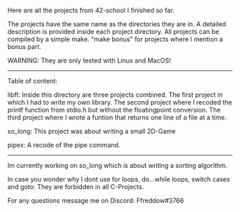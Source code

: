 Here are all the projects from 42-school I finished so far.

The projects have the same name as the directories they are in. A detailed description is provided inside each project directory.
All projects can be compiled by a simple make. "make bonus" for projects where I mention a bonus part. 

WARNING: They are only tested with Linux and MacOS!

----------------------------------------

Table of content:

libft:  Inside this directory are three projects combined.
        The first project in which I had to write my own library.
        The second project where I recoded the printf function from stdio.h but without the floatingpoint conversion.
        The third project where I wrote a funtion that returns one line of a file at a time.
        
so_long:  This project was about writing a small 2D-Game

pipex:  A recode of the pipe command.

------------------------------------------

Im currently working on so_long which is about writing a sorting algorithm.

In case you wonder why I dont use for loops, do...while loops, switch cases and goto: They are forbidden in all C-Projects.

For any questions message me on Discord: Ffreddow#3766
